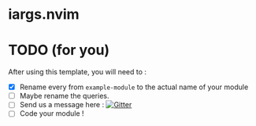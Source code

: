 # iargs.nvim

# TODO (for you)
After using this template, you will need to :
 - [x] Rename every from `example-module` to the actual name of your module
 - [ ] Maybe rename the queries.
 - [ ] Send us a message here : [![Gitter](https://badges.gitter.im/nvim-treesitter/community.svg)](https://gitter.im/nvim-treesitter/community?utm_source=badge&utm_medium=badge&utm_campaign=pr-badge)
 - [ ] Code your module !
